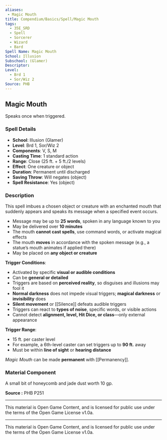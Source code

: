 ```yaml
---
aliases:
 - Magic Mouth
title: Compendium/Basics/Spell/Magic Mouth
tags:  
  - 35E_SRD  
  - Spell  
  - Sorcerer  
  - Wizard  
  - Bard  
Spell Name: Magic Mouth
School: Illusion
Subschool: (Glamer)
Descriptor: 
Level:  
  - Brd 1  
  - Sor/Wiz 2  
Source: PHB
---
```


## Magic Mouth

Speaks once when triggered.

### Spell Details

- **School**: Illusion (Glamer)  
- **Level**: Brd 1, Sor/Wiz 2  
- **Components**: V, S, M  
- **Casting Time**: 1 standard action  
- **Range**: Close (25 ft. + 5 ft./2 levels)  
- **Effect**: One creature or object  
- **Duration**: Permanent until discharged  
- **Saving Throw**: Will negates (object)  
- **Spell Resistance**: Yes (object)  

### Description

This spell imbues a chosen object or creature with an enchanted mouth that suddenly appears and speaks its message when a specified event occurs.

- Message may be up to **25 words**, spoken in any language known to you  
- May be delivered over **10 minutes**  
- The mouth **cannot cast spells**, use command words, or activate magical effects  
- The mouth **moves** in accordance with the spoken message (e.g., a statue’s mouth animates if applied there)  
- May be placed on **any object or creature**

**Trigger Conditions**:
- Activated by specific **visual or audible conditions**  
- Can be **general or detailed**  
- Triggers are based on **perceived reality**, so disguises and illusions may fool it  
- **Normal darkness** does not impede visual triggers; **magical darkness** or **invisibility** does  
- **Silent movement** or [[Silence]] defeats audible triggers  
- Triggers can react to **types of noise**, specific words, or visible actions  
- Cannot detect **alignment, level, Hit Dice, or class**—only external appearance

**Trigger Range**:
- 15 ft. per caster level  
- For example, a 6th-level caster can set triggers up to **90 ft.** away  
- Must be within **line of sight** or **hearing distance**

*Magic Mouth* can be made **permanent** with [[Permanency]].

### Material Component

A small bit of honeycomb and jade dust worth 10 gp.


**Source :** PHB P251

---

This material is Open Game Content, and is licensed for public use under  
the terms of the Open Game License v1.0a.

---

This material is Open Game Content, and is licensed for public use under the terms of the Open Game License v1.0a.
